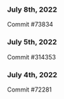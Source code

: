 ### July 8th, 2022

Commit #73834

### July 5th, 2022

Commit #314353


### July 4th, 2022

Commit #72281
